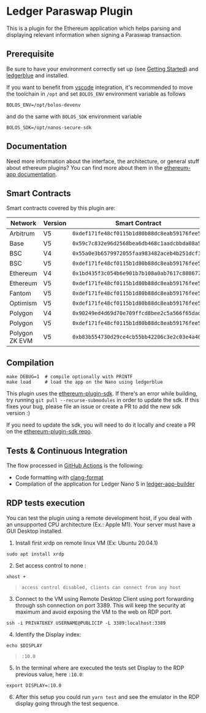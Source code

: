 # Ledger Paraswap Plugin

This is a plugin for the Ethereum application which helps parsing and displaying relevant information when signing a Paraswap transaction.

## Prerequisite

Be sure to have your environment correctly set up (see [Getting Started](https://ledger.readthedocs.io/en/latest/userspace/getting_started.html)) and [ledgerblue](https://pypi.org/project/ledgerblue/) and installed.

If you want to benefit from [vscode](https://code.visualstudio.com/) integration, it's recommended to move the toolchain in `/opt` and set `BOLOS_ENV` environment variable as follows

```
BOLOS_ENV=/opt/bolos-devenv
```

and do the same with `BOLOS_SDK` environment variable

```
BOLOS_SDK=/opt/nanos-secure-sdk
```

## Documentation

Need more information about the interface, the architecture, or general stuff about ethereum plugins? You can find more about them in the [ethereum-app documentation](https://github.com/LedgerHQ/app-ethereum/blob/master/doc/ethapp_plugins.asc).

## Smart Contracts

Smart contracts covered by this plugin are:

| Network | Version | Smart Contract |
| ---            | --- | --- |
| Arbitrum       | V5  | `0xdef171fe48cf0115b1d80b88dc8eab59176fee57`|
| Base           | V5  | `0x59c7c832e96d2568bea6db468c1aadcbbda08a52`|
| BSC            | V4  | `0x55a0e3b6579972055faa983482aceb4b251dcf15`|
| BSC            | V5  | `0xdef171fe48cf0115b1d80b88dc8eab59176fee57`|
| Ethereum       | V4  | `0x1bd435f3c054b6e901b7b108a0ab7617c808677b`|
| Ethereum       | V5  | `0xdef171fe48cf0115b1d80b88dc8eab59176fee57`|
| Fantom         | V5  | `0xdef171fe48cf0115b1d80b88dc8eab59176fee57`|
| Optimism       | V5  | `0xdef171fe48cf0115b1d80b88dc8eab59176fee57`|
| Polygon        | V4  | `0x90249ed4d69d70e709ffcd8bee2c5a566f65dade`|
| Polygon        | V5  | `0xdef171fe48cf0115b1d80b88dc8eab59176fee57`|
| Polygon ZK EVM | V5  | `0xb83b554730d29ce4cb55bb42206c3e2c03e4a40a`|




## Compilation

```
make DEBUG=1  # compile optionally with PRINTF
make load     # load the app on the Nano using ledgerblue
```

This plugin uses the [ethereum-plugin-sdk](https://github.com/LedgerHQ/ethereum-plugin-sdk/). If there's an error while building, try running `git pull --recurse-submodules` in order to update the sdk. If this fixes your bug, please file an issue or create a PR to add the new sdk version :)

If you need to update the sdk, you will need to do it locally and create a PR on the [ethereum-plugin-sdk repo](https://github.com/LedgerHQ/ethereum-plugin-sdk/).

## Tests & Continuous Integration

The flow processed in [GitHub Actions](https://github.com/features/actions) is the following:

- Code formatting with [clang-format](http://clang.llvm.org/docs/ClangFormat.html)
- Compilation of the application for Ledger Nano S in [ledger-app-builder](https://github.com/LedgerHQ/ledger-app-builder)


## RDP tests execution

You can test the plugin using a remote development host, if you deal with an unsupported CPU architecture (Ex.: Apple M1). Your server must have a GUI Desktop installed.

1. Install first xrdp on remote linux VM (Ex: Ubuntu 20.04.1)
```
sudo apt install xrdp
````

2. Set access control to none :
```
xhost +
```
> ```access control disabled, clients can connect from any host```


3. Connect to the VM using Remote Desktop Client using port forwarding through ssh connection on port 3389. This will keep the security at maximum and avoid exposing the VM to the web on RDP port.

```
ssh -i PRIVATEKEY USERNAME@PUBLICIP -L 3389:localhost:3389
```

4. Identify the Display index:
```
echo $DISPLAY
```
>```:10.0```

5. In the terminal where are executed the tests set Display to the RDP previous value, here ``:10.0``:

```
export DISPLAY=:10.0
```

6. After this setup you could run ``yarn test`` and see the emulator in the RDP display going through the test sequence.


